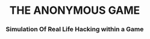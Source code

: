 <h1 align="center">THE ANONYMOUS GAME</h1>
<h3 align="center">Simulation Of Real Life Hacking within a Game</h3>
